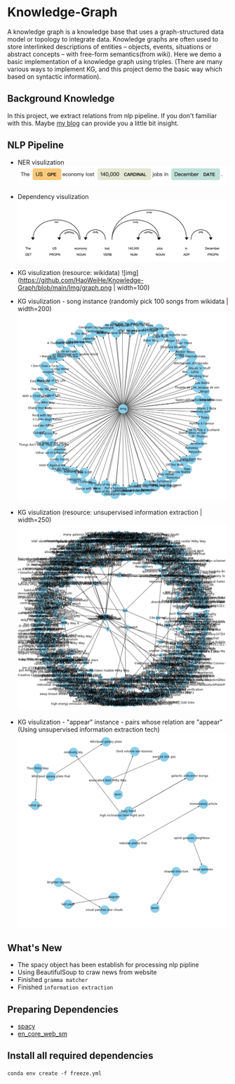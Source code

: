 # Knowledge-Graph


A knowledge graph is a knowledge base that uses a graph-structured data model or topology to integrate data. Knowledge graphs are often used to store interlinked descriptions of entities – objects, events, situations or abstract concepts – with free-form semantics(from wiki). 
Here we demo a basic implementation of a knowledge graph using triples. (There are many various ways to implement KG, and this project demo the basic way which based on syntactic information). 

## Background Knowledge
In this project, we extract relations  from nlp pipeline. If you don't familiar with this. Maybe [my blog](https://haoweihohoho.medium.com/brief-introduce-semantics-syntax-9b84174de947) can provide you a little bit insight.

## NLP Pipeline 
- NER visulization
![img](https://github.com/HaoWeiHe/Knowledge-Graph/blob/main/Img/NER_example.png)

- Dependency visulization
![img](https://github.com/HaoWeiHe/Knowledge-Graph/blob/main/Img/Dependency_example.png)

- KG visulization (resource: wikidata)
![img](https://github.com/HaoWeiHe/Knowledge-Graph/blob/main/Img/graph.png | width=100)

- KG visulization - song instance (randomly pick 100 songs from wikidata | width=200)
![img](https://github.com/HaoWeiHe/Knowledge-Graph/blob/main/Img/songs.png)

- KG visulization (resource: unsupervised information extraction  | width=250)
![img](https://github.com/HaoWeiHe/Knowledge-Graph/blob/main/Img/knownled_graph_information_extraction.png)

- KG visulization - "appear" instance - pairs whose relation are "appear" (Using unsupervised information extraction tech)
![img](https://github.com/HaoWeiHe/Knowledge-Graph/blob/main/Img/withappearEdge.png)

## What's New
*  The spacy object has been establish for processing nlp pipline
*  Using BeautifulSoup to craw news from website
*  Finished `gramma matcher`
*  Finished `information extraction` 

## Preparing Dependencies
* [spacy](https://spacy.io/usage)
* [en_core_web_sm](https://spacy.io/usage)

## Install all required dependencies
```conda env create -f freeze.yml```
